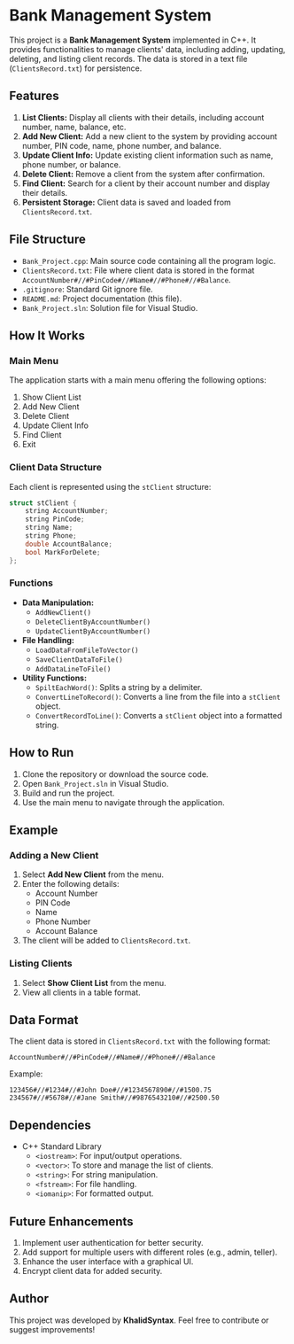 # Bank Management System

This project is a **Bank Management System** implemented in C++. It provides functionalities to manage clients' data, including adding, updating, deleting, and listing client records. The data is stored in a text file (`ClientsRecord.txt`) for persistence.

## Features

1. **List Clients:** Display all clients with their details, including account number, name, balance, etc.
2. **Add New Client:** Add a new client to the system by providing account number, PIN code, name, phone number, and balance.
3. **Update Client Info:** Update existing client information such as name, phone number, or balance.
4. **Delete Client:** Remove a client from the system after confirmation.
5. **Find Client:** Search for a client by their account number and display their details.
6. **Persistent Storage:** Client data is saved and loaded from `ClientsRecord.txt`.

## File Structure

- `Bank_Project.cpp`: Main source code containing all the program logic.
- `ClientsRecord.txt`: File where client data is stored in the format `AccountNumber#//#PinCode#//#Name#//#Phone#//#Balance`.
- `.gitignore`: Standard Git ignore file.
- `README.md`: Project documentation (this file).
- `Bank_Project.sln`: Solution file for Visual Studio.

## How It Works

### Main Menu

The application starts with a main menu offering the following options:

1. Show Client List
2. Add New Client
3. Delete Client
4. Update Client Info
5. Find Client
6. Exit

### Client Data Structure

Each client is represented using the `stClient` structure:

```cpp
struct stClient {
    string AccountNumber;
    string PinCode;
    string Name;
    string Phone;
    double AccountBalance;
    bool MarkForDelete;
};
```

### Functions

- **Data Manipulation:**
  - `AddNewClient()`
  - `DeleteClientByAccountNumber()`
  - `UpdateClientByAccountNumber()`
- **File Handling:**
  - `LoadDataFromFileToVector()`
  - `SaveClientDataToFile()`
  - `AddDataLineToFile()`
- **Utility Functions:**
  - `SpiltEachWord()`: Splits a string by a delimiter.
  - `ConvertLineToRecord()`: Converts a line from the file into a `stClient` object.
  - `ConvertRecordToLine()`: Converts a `stClient` object into a formatted string.

## How to Run

1. Clone the repository or download the source code.
2. Open `Bank_Project.sln` in Visual Studio.
3. Build and run the project.
4. Use the main menu to navigate through the application.

## Example

### Adding a New Client

1. Select **Add New Client** from the menu.
2. Enter the following details:
   - Account Number
   - PIN Code
   - Name
   - Phone Number
   - Account Balance
3. The client will be added to `ClientsRecord.txt`.

### Listing Clients

1. Select **Show Client List** from the menu.
2. View all clients in a table format.

## Data Format

The client data is stored in `ClientsRecord.txt` with the following format:

```
AccountNumber#//#PinCode#//#Name#//#Phone#//#Balance
```

Example:

```
123456#//#1234#//#John Doe#//#1234567890#//#1500.75
234567#//#5678#//#Jane Smith#//#9876543210#//#2500.50
```

## Dependencies

- C++ Standard Library
  - `<iostream>`: For input/output operations.
  - `<vector>`: To store and manage the list of clients.
  - `<string>`: For string manipulation.
  - `<fstream>`: For file handling.
  - `<iomanip>`: For formatted output.

## Future Enhancements

1. Implement user authentication for better security.
2. Add support for multiple users with different roles (e.g., admin, teller).
3. Enhance the user interface with a graphical UI.
4. Encrypt client data for added security.

## Author

This project was developed by **KhalidSyntax**. Feel free to contribute or suggest improvements!

